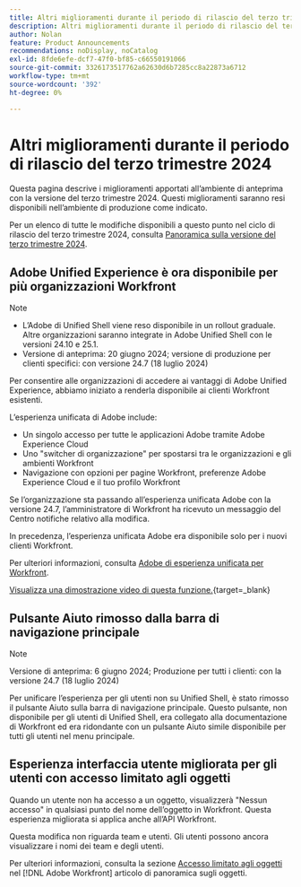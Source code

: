 ```yaml
---
title: Altri miglioramenti durante il periodo di rilascio del terzo trimestre 2024
description: Altri miglioramenti durante il periodo di rilascio del terzo trimestre 2024
author: Nolan
feature: Product Announcements
recommendations: noDisplay, noCatalog
exl-id: 8fde6efe-dcf7-47f0-bf85-c66550191066
source-git-commit: 3326173517762a62630d6b7285cc8a22873a6712
workflow-type: tm+mt
source-wordcount: '392'
ht-degree: 0%

---
```


# Altri miglioramenti durante il periodo di rilascio del terzo trimestre 2024

Questa pagina descrive i miglioramenti apportati all’ambiente di anteprima con la versione del terzo trimestre 2024. Questi miglioramenti saranno resi disponibili nell’ambiente di produzione come indicato.

Per un elenco di tutte le modifiche disponibili a questo punto nel ciclo di rilascio del terzo trimestre 2024, consulta [Panoramica sulla versione del terzo trimestre 2024](/help/quicksilver/product-announcements/product-releases/24-q3-release-activity/24-q3-release-overview.md).

## Adobe Unified Experience è ora disponibile per più organizzazioni Workfront

>[!NOTE]
>
>* L’Adobe di Unified Shell viene reso disponibile in un rollout graduale. Altre organizzazioni saranno integrate in Adobe Unified Shell con le versioni 24.10 e 25.1.
>* Versione di anteprima: 20 giugno 2024; versione di produzione per clienti specifici: con versione 24.7 (18 luglio 2024)

Per consentire alle organizzazioni di accedere ai vantaggi di Adobe Unified Experience, abbiamo iniziato a renderla disponibile ai clienti Workfront esistenti.

L’esperienza unificata di Adobe include:

* Un singolo accesso per tutte le applicazioni Adobe tramite Adobe Experience Cloud
* Uno &quot;switcher di organizzazione&quot; per spostarsi tra le organizzazioni e gli ambienti Workfront
* Navigazione con opzioni per pagine Workfront, preferenze Adobe Experience Cloud e il tuo profilo Workfront

Se l’organizzazione sta passando all’esperienza unificata Adobe con la versione 24.7, l’amministratore di Workfront ha ricevuto un messaggio del Centro notifiche relativo alla modifica.

In precedenza, l’esperienza unificata Adobe era disponibile solo per i nuovi clienti Workfront.

Per ulteriori informazioni, consulta [Adobe di esperienza unificata per Workfront](/help/quicksilver/workfront-basics/navigate-workfront/workfront-navigation/adobe-unified-experience.md).

[Visualizza una dimostrazione video di questa funzione.](https://video.tv.adobe.com/v/3412388/){target=_blank}

## Pulsante Aiuto rimosso dalla barra di navigazione principale

>[!NOTE]
>
>Versione di anteprima: 6 giugno 2024; Produzione per tutti i clienti: con la versione 24.7 (18 luglio 2024)

Per unificare l’esperienza per gli utenti non su Unified Shell, è stato rimosso il pulsante Aiuto sulla barra di navigazione principale. Questo pulsante, non disponibile per gli utenti di Unified Shell, era collegato alla documentazione di Workfront ed era ridondante con un pulsante Aiuto simile disponibile per tutti gli utenti nel menu principale.

## Esperienza interfaccia utente migliorata per gli utenti con accesso limitato agli oggetti

Quando un utente non ha accesso a un oggetto, visualizzerà &quot;Nessun accesso&quot; in qualsiasi punto del nome dell’oggetto in Workfront. Questa esperienza migliorata si applica anche all’API Workfront.

Questa modifica non riguarda team e utenti. Gli utenti possono ancora visualizzare i nomi dei team e degli utenti.

Per ulteriori informazioni, consulta la sezione [Accesso limitato agli oggetti](/help/quicksilver/workfront-basics/navigate-workfront/workfront-navigation/understand-objects.md#restricted-access-to-objects) nel [!DNL Adobe Workfront] articolo di panoramica sugli oggetti.
